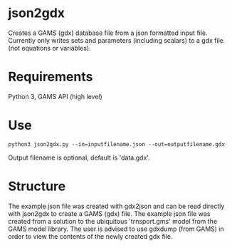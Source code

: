 # json2gdx
Creates a GAMS (gdx) database file from a json formatted input file. Currently only writes sets and parameters (including scalars) to a gdx file (not equations or variables).

# Requirements
Python 3, GAMS API (high level)

# Use
```
python3 json2gdx.py --in=inputfilename.json --out=outputfilename.gdx
```

Output filename is optional, default is 'data.gdx'.

# Structure
The example json file was created with gdx2json and can be read directly with json2gdx to create a GAMS (gdx) file.  The example json file was created from a solution to the ubiquitous 'trnsport.gms' model from the GAMS model library. The user is advised to use gdxdump (from GAMS) in order to view the contents of the newly created gdx file.




